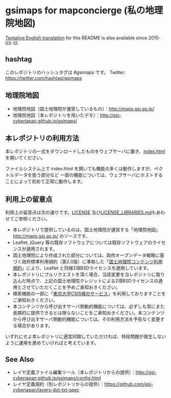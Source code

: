 # gsimaps for mapconcierge  (私の地理院地図)
<a href='https://github.com/gsi-cyberjapan/gsimaps/blob/gh-pages/README.en.md'>Tentative English translation</a> for this README is also available since 2015-03-12.

## hashtag
このレポジトリのハッシュタグは #gsimaps です。
Twitter: https://twitter.com/hashtag/gsimaps

## 地理院地図

- 地理院地図（国土地理院が運営しているもの）：http://maps.gsi.go.jp/
- 地理院地図（本レポジトリを用いたデモ）：http://gsi-cyberjapan.github.io/gsimaps/

## 本レポジトリの利用方法
本レポジトリの一式をダウンロードしたものをウェブサーバに置き、[index.html](index.html) を開いてください。

ファイルシステム上で index.html を開いても機能の多くは動作しますが、ベクトルデータを扱う部分など
一部の機能については、ウェブサーバにホストすることによって初めて正常に動作します。

## 利用上の留意点
利用上の留意点は次の通りです。[LICENSE](LICENSE) 及び[LICENSE_LIBRARIES.md](LICENSE_LIBRARIES.md)もあわせてご参照ください。

- 本レポジトリで提供しているのは、国土地理院が運営する「地理院地図」http://maps.gsi.go.jp/ のソースです。
- Leaflet, jQuery 等の既存ソフトウェアについては既存ソフトウェアのライセンスが適用されます。
- 国土地理院により作成された部分については、政府オープンデータ戦略に基づく政府標準利用規約（第2.0版）に準拠した「<a href='http://www.gsi.go.jp/kikakuchousei/kikakuchousei40182.html'>国土地理院コンテンツ利用規約</a>」により、Leaflet と同様2項BSDライセンスを適用しています。
- 本レポジトリにプルリクエストを頂く場合、当該変更を当レポジトリに取り込んだ時点で、上記の国土地理院クレジットによる2項BSDライセンスの適用とさせていただくことを予めご承知おきください。
- 検索機能の一部に「<a href='http://newspat.csis.u-tokyo.ac.jp/geocode/'>東京大学CSIS様のサービス</a>」を利用しておりますことをご承知おきください。
- 本コンテンツから呼び出すサーバ側動的機能については、必ずしも常にまた長期的に提供できるとは限らないことをご承知おきください。本コンテンツから呼び出すサーバ側動的機能については、その利用方法を予告なく変更する場合があります。

いずれにせよ本レポジトリに適宜同期していただければ、特段問題が発生しないように運用を進めていければと考えています。

## See Also
- レイヤ定義ファイル編集ツール（本レポジトリからの提供）：http://gsi-cyberjapan.github.io/gsimaps/config.html
- レイヤ定義規約（別レポジトリからの提供）：https://github.com/gsi-cyberjapan/layers-dot-txt-spec


